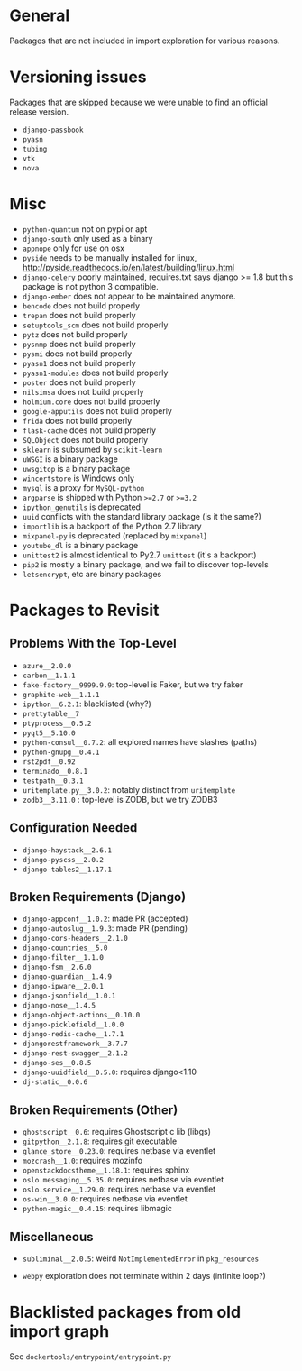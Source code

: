 # General
Packages that are not included in import exploration for various reasons.

# Versioning issues
Packages that are skipped because we were unable to find an official
release version.

- `django-passbook`
- `pyasn`
- `tubing`
- `vtk`
- `nova`

# Misc
- `python-quantum` not on pypi or apt
- `django-south` only used as a binary
- `appnope` only for use on osx
- `pyside` needs to be manually installed for linux, http://pyside.readthedocs.io/en/latest/building/linux.html
- `django-celery` poorly maintained, requires.txt says django >= 1.8 but this package is not python 3 compatible.
- `django-ember` does not appear to be maintained anymore.
- `bencode` does not build properly
- `trepan` does not build properly
- `setuptools_scm` does not build properly
- `pytz` does not build properly
- `pysnmp` does not build properly
- `pysmi` does not build properly
- `pyasn1` does not build properly
- `pyasn1-modules` does not build properly
- `poster` does not build properly
- `nilsimsa` does not build properly
- `holmium.core` does not build properly
- `google-apputils` does not build properly
- `frida` does not build properly
- `flask-cache` does not build properly
- `SQLObject` does not build properly
- `sklearn` is subsumed by `scikit-learn`
- `uWSGI` is a binary package
- `uwsgitop` is a binary package
- `wincertstore` is Windows only
- `mysql` is a proxy for `MySQL-python`
- `argparse` is shipped with Python `>=2.7` or `>=3.2`
- `ipython_genutils` is deprecated
- `uuid` conflicts with the standard library package (is it the same?)
- `importlib` is a backport of the Python 2.7 library
- `mixpanel-py` is deprecated (replaced by `mixpanel`)
- `youtube_dl` is a binary package
- `unittest2` is almost identical to Py2.7 `unittest` (it's a backport)
- `pip2` is mostly a binary package, and we fail to discover top-levels
- `letsencrypt`, etc are binary packages

# Packages to Revisit

## Problems With the Top-Level
* `azure__2.0.0`
* `carbon__1.1.1`
* `fake-factory__9999.9.9`: top-level is Faker, but we try faker
* `graphite-web__1.1.1`
* `ipython__6.2.1`: blacklisted (why?)
* `prettytable__7`
* `ptyprocess__0.5.2`
* `pyqt5__5.10.0`
* `python-consul__0.7.2`: all explored names have slashes (paths)
* `python-gnupg__0.4.1`
* `rst2pdf__0.92`
* `terminado__0.8.1`
* `testpath__0.3.1`
* `uritemplate.py__3.0.2`: notably distinct from `uritemplate`
* `zodb3__3.11.0` : top-level is ZODB, but we try ZODB3

## Configuration Needed
* `django-haystack__2.6.1`
* `django-pyscss__2.0.2`
* `django-tables2__1.17.1`

## Broken Requirements (Django)
* `django-appconf__1.0.2`: made PR (accepted)
* `django-autoslug__1.9.3`: made PR (pending)
* `django-cors-headers__2.1.0`
* `django-countries__5.0`
* `django-filter__1.1.0`
* `django-fsm__2.6.0`
* `django-guardian__1.4.9`
* `django-ipware__2.0.1`
* `django-jsonfield__1.0.1`
* `django-nose__1.4.5`
* `django-object-actions__0.10.0`
* `django-picklefield__1.0.0`
* `django-redis-cache__1.7.1`
* `djangorestframework__3.7.7`
* `django-rest-swagger__2.1.2`
* `django-ses__0.8.5`
* `django-uuidfield__0.5.0`: requires django<1.10
* `dj-static__0.0.6`

## Broken Requirements (Other)
* `ghostscript__0.6`: requires Ghostscript c lib (libgs)
* `gitpython__2.1.8`: requires git executable
* `glance_store__0.23.0`: requires netbase via eventlet
* `mozcrash__1.0`: requires mozinfo
* `openstackdocstheme__1.18.1`: requires sphinx
* `oslo.messaging__5.35.0`: requires netbase via eventlet
* `oslo.service__1.29.0`: requires netbase via eventlet
* `os-win__3.0.0`: requires netbase via eventlet
* `python-magic__0.4.15`: requires libmagic

## Miscellaneous
* `subliminal__2.0.5`: weird `NotImplementedError` in `pkg_resources`
- `webpy` exploration does not terminate within 2 days (infinite loop?)


# Blacklisted packages from old import graph
See `dockertools/entrypoint/entrypoint.py`
